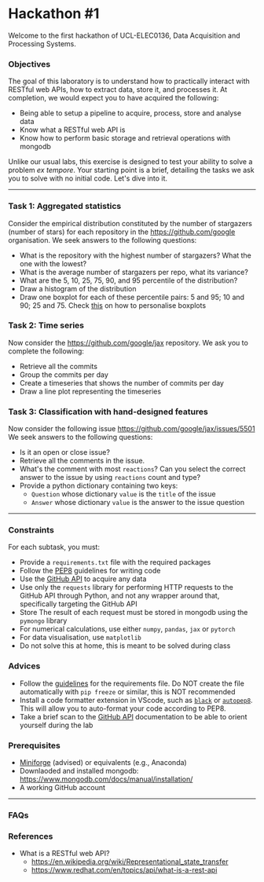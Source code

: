 # Hackathon #1

Welcome to the first hackathon of UCL-ELEC0136, Data Acquisition and Processing Systems.

### Objectives
The goal of this laboratory is to understand how to practically interact with RESTful web APIs, how to extract data, store it, and processes it.
At completion, we would expect you to have acquired the following:
- Being able to setup a pipeline to acquire, process, store and analyse data
- Know what a RESTful web API is
- Know how to perform basic storage and retrieval operations with mongodb

Unlike our usual labs, this exercise is designed to test your ability to solve a problem _ex tempore_.
Your starting point is a brief, detailing the tasks we ask you to solve with no initial code.
Let's dive into it.

---

### Task 1: Aggregated statistics
Consider the empirical distribution constituted by the number of stargazers (number of stars) for each repository in the https://github.com/google organisation.
We seek answers to the following questions:
- What is the repository with the highest number of stargazers? What the one with the lowest?
- What is the average number of stargazers per repo, what its variance?
- What are the 5, 10, 25, 75, 90, and 95 percentile of the distribution?
- Draw a histogram of the distribution
- Draw one boxplot for each of these percentile pairs: 5 and 95; 10 and 90; 25 and 75. Check [this](https://stackoverflow.com/questions/27214537/is-it-possible-to-draw-a-matplotlib-boxplot-given-the-percentile-values-instead) on how to personalise boxplots

### Task 2: Time series
Now consider the https://github.com/google/jax repository.
We ask you to complete the following:
- Retrieve all the commits
- Group the commits per day
- Create a timeseries that shows the number of commits per day
- Draw a line plot representing the timeseries


### Task 3: Classification with hand-designed features
Now consider the following issue https://github.com/google/jax/issues/5501
We seek answers to the following questions:
- Is it an open or close issue?
- Retrieve all the comments in the issue.
- What's the comment with most `reactions`? Can you select the correct answer to the issue by using `reactions` count and type?
- Provide a python dictionary containing two keys:
  - `Question` whose dictionary `value` is the `title` of the issue
  - `Answer` whose dictionary `value` is the answer to the issue question

---

### Constraints
For each subtask, you must:
- Provide a `requirements.txt` file with the required packages
- Follow the [PEP8](https://peps.python.org/pep-0008/) guidelines for writing code
- Use the [GitHub API](https://docs.github.com/en/rest) to acquire any data
- Use only the `requests` library for performing HTTP requests to the GitHub API through Python, and not any wrapper around that, specifically targeting the GitHub API
- Store The result of each request must be stored in mongodb using the `pymongo` library
- For numerical calculations, use either `numpy`, `pandas`, `jax` or `pytorch`
- For data visualisation, use `matplotlib`
- Do not solve this at home, this is meant to be solved during class


### Advices
- Follow the [guidelines](https://pip.pypa.io/en/stable/user_guide/#requirements-files) for the requirements file. Do NOT create the file automatically with `pip freeze` or similar, this is NOT recommended
- Install a code formatter extension in VScode, such as [`black`](https://marketplace.visualstudio.com/items?itemName=ms-python.black-formatter) or [`autopep8`](https://marketplace.visualstudio.com/items?itemName=himanoa.Python-autopep8). This will allow you to auto-format your code according to PEP8.
- Take a brief scan to the [GitHub API](https://docs.github.com/en/rest) documentation to be able to orient yourself during the lab


### Prerequisites
- [Miniforge](https://github.com/conda-forge/miniforge) (advised) or equivalents (e.g., Anaconda)
- Downlaoded and installed mongodb: https://www.mongodb.com/docs/manual/installation/
- A working GitHub account

---

### FAQs

### References
- What is a RESTful web API?
  - https://en.wikipedia.org/wiki/Representational_state_transfer
  - https://www.redhat.com/en/topics/api/what-is-a-rest-api
